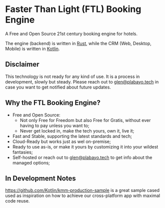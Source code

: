 # Faster Than Light (FTL) Booking Engine

A Free and Open Source 21st century booking engine for hotels.

The engine (backend) is written in [Rust](https://www.rust-lang.org),
while the CRM (Web, Desktop, Mobile) is written in [Kotlin](https://kotlinlang.org).

## Disclaimer

This technology is not ready for any kind of use. It is a process in development, slowly but steady.
Please reach out to [glen@plabayo.tech](mailto:glen@plabayo.tech) in case you want to get notified about future updates.

## Why the FTL Booking Engine?

- Free and Open Source:
    - Not only Free for Freedom but also Free for Gratis, without ever having to pay unless you want to;
    - Never get locked in, make the tech yours, own it, live it;
- Fast and Stable, supporting the latest standards and tech;
- Cloud-Ready but works just as wel on-premise;
- Ready to use as-is, or make it yours by customizing it into your wildest fantasies;
- Self-hosted or reach out to [glen@plabayo.tech](mailto:glen@plabayo.tech) to get info about the managed options;

## In Development Notes

<https://github.com/Kotlin/kmm-production-sample> is a great sample cased used as inspiration on how
to achieve our cross-platform app with maximal code reuse.

